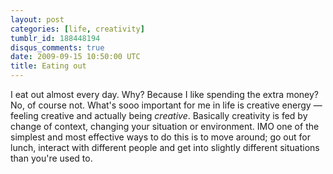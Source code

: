 ```yaml
---
layout: post
categories: [life, creativity]
tumblr_id: 188448194
disqus_comments: true
date: 2009-09-15 10:50:00 UTC
title: Eating out
---
```


<img src="http://hunch.se/stuff/outofthebox.png" alt="" align="right">I eat out almost every day. Why? Because I like spending the extra money? No, of course not. What's sooo important for me in life is creative energy — feeling creative and actually being *creative*. Basically creativity is fed by change of context, changing your situation or environment. IMO one of the simplest and most effective ways to do this is to move around; go out for lunch, interact with different people and get into slightly different situations than you're used to.